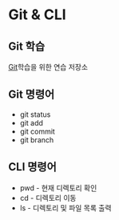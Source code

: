 # Git & CLI
## Git 학습
[Git](https://git-scm.com/ "git download")학습을 위한 연습 저장소

## Git 명령어
* git status
* git add
* git commit
* git branch

## CLI 명령어
* pwd - 현재 디렉토리 확인
* cd - 디렉토리 이동
* ls - 디렉토리 및 파일 목록 출력